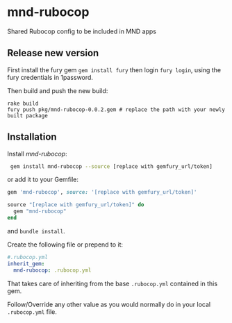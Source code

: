 # mnd-rubocop
Shared Rubocop config to be included in MND apps

## Release new version
First install the fury gem `gem install fury` then login `fury login`, using the
fury credentials in 1password.

Then build and push the new build:
```
rake build
fury push pkg/mnd-rubocop-0.0.2.gem # replace the path with your newly built package
```

## Installation
Install _mnd-rubocop_:
```bash
 gem install mnd-rubocop --source [replace with gemfury_url/token]
 ```
or add it to your Gemfile:

```ruby
gem 'mnd-rubocop', source: '[replace with gemfury_url/token]'
```

```ruby
source "[replace with gemfury_url/token]" do
  gem "mnd-rubocop"  
end
```
and `bundle install`.

Create the following file or prepend to it:
```yaml
#.rubocop.yml
inherit_gem:
  mnd-rubocop: .rubocop.yml
```

That takes care of inheriting from the base `.rubocop.yml` contained in this gem.

Follow/Override any other value as you would normally do in your local `.rubocop.yml` file.
